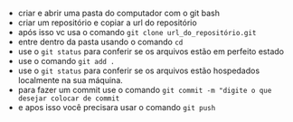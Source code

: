 <ul>
  <li>criar e abrir uma pasta do computador com o git bash</li>
  <li>criar um repositório e copiar a url do repositório</li>
  <li>após isso vc usa o comando <code>git clone url_do_repositório.git</code></li>
  <li>entre dentro da pasta usando o comando <code>cd <nome da pasta></code></li>
  <li>use o <code>git status</code> para conferir se os arquivos estão em perfeito estado</li>
  <li>use o comando <code>git add .</code></li>
  <li>use o <code>git status</code> para conferir se os arquivos estão hospedados localmente na sua máquina.</li>
  <li>para fazer um commit use o comando <code>git commit -m "digite o que desejar colocar de commit</code></li>
  <li>e apos isso você precisara usar o comando <code>git push</code></li>
</ul>
